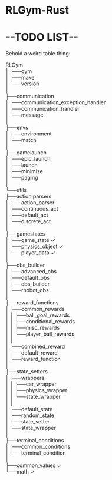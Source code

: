 # RLGym-Rust
# --TODO LIST--
Behold a weird table thing:

RLGym    
│  ├──gym    
│  ├──make    
│  └──version    
│    
├──communication    
│  ├──communication_exception_handler    
│  ├──communication_handler    
│  └──message    
│    
├──envs    
│  ├──environment    
│  └──match    
│    
├──gamelaunch    
│  ├──epic_launch    
│  ├──launch    
│  ├──minimize    
│  └──paging    
│    
└──utils    
   ├──action parsers    
   │  ├──action_parser    
   │  ├──continuous_act    
   │  ├──default_act    
   │  └──discrete_act    
   │    
   ├──gamestates    
   │  ├──game_state ✓   
   │  ├──physics_object ✓   
   │  └──player_data ✓   
   │    
   ├──obs_builder    
   │  ├──advanced_obs    
   │  ├──default_obs    
   │  ├──obs_builder    
   │  └──rhobot_obs    
   │    
   ├──reward_functions    
   │  ├──common_rewards    
   │  │  ├──ball_goal_rewards    
   │  │  ├──conditional_rewards    
   │  │  ├──misc_rewards    
   │  │  └──player_ball_rewards    
   │  │    
   │  ├──combined_reward    
   │  ├──default_reward    
   │  └──reward_function    
   │    
   ├──state_setters    
   │  ├──wrappers    
   │  │  ├──car_wrapper    
   │  │  ├──physics_wrapper    
   │  │  └──state_wrapper    
   │  │    
   │  ├──default_state    
   │  ├──random_state    
   │  ├──state_setter    
   │  └──state_wrapper    
   │      
   ├──terminal_conditions    
   │  ├──common_conditions    
   │  └──terminal_condition    
   │    
   ├──common_values ✓   
   └──math ✓    
